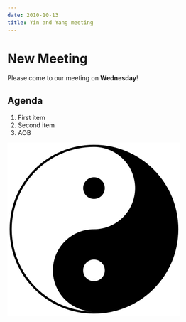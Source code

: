 ```yaml
---
date: 2010-10-13
title: Yin and Yang meeting
---
```


# New Meeting

Please come to our meeting on **Wednesday**!


## Agenda


1. First item
2. Second item
3. AOB
     
![yin and yang](yinyang.png)
